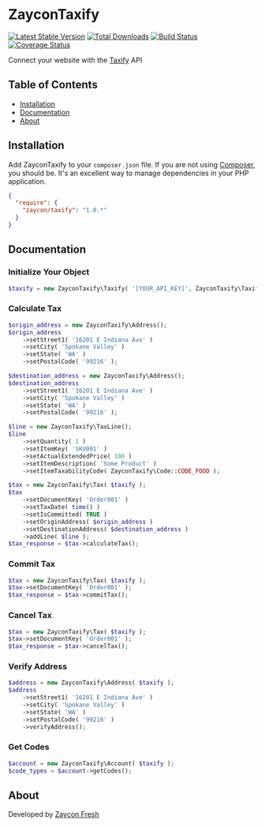 # ZayconTaxify

[![Latest Stable Version](https://poser.pugx.org/zaycon/taxify/v/stable)](https://packagist.org/packages/zaycon/taxify)
[![Total Downloads](https://poser.pugx.org/zaycon/taxify/downloads)](https://packagist.org/packages/zaycon/taxify)
[![Build Status](https://travis-ci.org/ZayconFoods/taxify.svg?branch=master)](https://travis-ci.org/ZayconFoods/taxify)
[![Coverage Status](https://coveralls.io/repos/ZayconFoods/taxify/badge.svg?branch=coveralls-test&service=github)](https://coveralls.io/github/ZayconFoods/taxify?branch=coveralls-test)

Connect your website with the [Taxify](https://www.taxify.co) API

## Table of Contents
* [Installation](#install)
* [Documentation](#documentation)
* [About](#about)

## <a name="install"></a>Installation

Add ZayconTaxify to your `composer.json` file. If you are not using [Composer](http://getcomposer.org), you should be. It's an excellent way to manage dependencies in your PHP application.

```json
{
  "require": {
    "zaycon/taxify": "1.0.*"
  }
}
```

## <a name="documentation"></a>Documentation

### Initialize Your Object

```php
$taxify = new ZayconTaxify\Taxify( '[YOUR_API_KEY]', ZayconTaxify\Taxify::ENV_DEV, TRUE );
```

### Calculate Tax
```php
$origin_address = new ZayconTaxify\Address();
$origin_address
    ->setStreet1( '16201 E Indiana Ave' )
    ->setCity( 'Spokane Valley' )
    ->setState( 'WA' )
    ->setPostalCode( '99216' );

$destination_address = new ZayconTaxify\Address();
$destination_address
    ->setStreet1( '16201 E Indiana Ave' )
    ->setCity( 'Spokane Valley' )
    ->setState( 'WA' )
    ->setPostalCode( '99216' );

$line = new ZayconTaxify\TaxLine();
$line
    ->setQuantity( 1 )
    ->setItemKey( 'SKU001' )
    ->setActualExtendedPrice( 100 )
    ->setItemDescription( 'Some Product' )
    ->setItemTaxabilityCode( ZayconTaxify\Code::CODE_FOOD );

$tax = new ZayconTaxify\Tax( $taxify );
$tax
    ->setDocumentKey( 'Order001' )
    ->setTaxDate( time() )
    ->setIsCommitted( TRUE )
    ->setOriginAddress( $origin_address )
    ->setDestinationAddress( $destination_address )
    ->addLine( $line );
$tax_response = $tax->calculateTax();
```

### Commit Tax
```php
$tax = new ZayconTaxify\Tax( $taxify );
$tax->setDocumentKey( 'Order001' );
$tax_response = $tax->commitTax();
```

### Cancel Tax
```php
$tax = new ZayconTaxify\Tax( $taxify );
$tax->setDocumentKey( 'Order001' );
$tax_response = $tax->cancelTax();
```

### Verify Address
```php
$address = new ZayconTaxify\Address( $taxify );
$address
	->setStreet1( '16201 E Indiana Ave' )
	->setCity( 'Spokane Valley' )
	->setState( 'WA' )
	->setPostalCode( '99216' )
	->verifyAddress();
```

### Get Codes
```php
$account = new ZayconTaxify\Account( $taxify );
$code_types = $account->getCodes();
```

## <a name="about"></a>About
Developed by [Zaycon Fresh](https://www.zayconfresh.com)